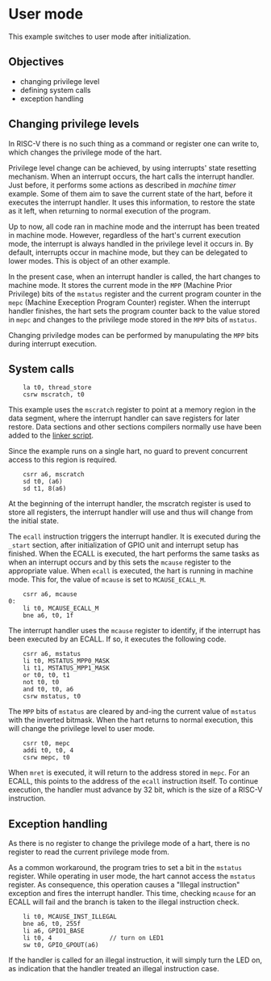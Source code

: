 # User mode
This example switches to user mode after initialization. 

##  Objectives
* changing privilege level
* defining system calls
* exception handling


## Changing privilege levels
In RISC-V there is no such thing as a command or register one can write to, which changes the privilege mode of the hart.

Privilege level change can be achieved, by using interrupts' state resetting mechanism. When an interrupt occurs, the hart calls the interrupt handler. Just before, it performs some actions as described in *machine timer* example. Some of them aim to save the current state of the hart, before it executes the interrupt handler. It uses this information, to restore the state as it left, when returning to normal execution of the program.

Up to now, all code ran in machine mode and the interrupt has been treated in machine mode. However, regardless of the hart's current execution mode, the interrupt is always handled in the privilege level it occurs in. By default, interrupts occur in machine mode, but they can be delegated to lower modes. This is object of an other example.

In the present case, when an interrupt handler is called, the hart changes to machine mode. It stores the current mode in the `MPP` (Machine Prior Privilege) bits of the `mstatus` register and the current program counter in the `mepc` (Machine Exeception Program Counter) register.  When the interrupt handler finishes, the hart sets the program counter back to the value stored in `mepc` and changes to the privilege mode stored in the `MPP` bits of `mstatus`. 

Changing priviledge modes can be performed by manupulating the `MPP` bits during interrupt execution. 

## System calls

```
    la t0, thread_store
    csrw mscratch, t0
```

This example uses the `mscratch` register to point at a memory region in the data segment, where the interrupt handler can save registers for later restore. Data sections and other sections compilers normally use have been added to the [linker script](linker.ld).

Since the example runs on a single hart, no guard to prevent concurrent access to this region is required.

```
    csrr a6, mscratch
    sd t0, (a6)
    sd t1, 8(a6)
```

At the beginning of the interrupt handler, the mscratch register is used to store all registers, the interrupt handler will use and thus will change from the initial state.

The `ecall` instruction triggers the interrupt handler. It is executed during the `_start` section, after initialization of GPIO unit and interrupt setup has finished. When the ECALL is executed, the hart performs the same tasks as when an interrupt occurs and by this sets the `mcause` register to the appropriate value. When `ecall` is executed, the hart is running in machine mode. This for, the value of `mcause` is set to `MCAUSE_ECALL_M`. 

```
    csrr a6, mcause
0:
    li t0, MCAUSE_ECALL_M
    bne a6, t0, 1f
```

The interrupt handler uses the `mcause` register to identify, if the interrupt has been executed by an ECALL. If so, it executes the following code.

```
    csrr a6, mstatus
    li t0, MSTATUS_MPP0_MASK
    li t1, MSTATUS_MPP1_MASK
    or t0, t0, t1
    not t0, t0
    and t0, t0, a6
    csrw mstatus, t0
```
The `MPP` bits of `mstatus` are cleared by and-ing the current value of `mstatus` with the inverted bitmask. When the hart returns to normal execution, this will change the privilege level to user mode.

```
    csrr t0, mepc
    addi t0, t0, 4
    csrw mepc, t0
```

When `mret` is executed, it will return to the address stored in `mepc`. For an ECALL, this points to the address of the `ecall` instruction itself. To continue execution, the handler must advance by 32 bit, which is the size of a RISC-V instruction.

## Exception handling
As there is no register to change the privilege mode of a hart, there is no register to read the current privilege mode from.

As a common workaround, the program tries to set a bit in the `mstatus` register. While operating in user mode, the hart cannot access the `mstatus` register. As consequence, this operation causes a "Illegal instruction" exception and fires the interrupt handler. This time, checking `mcause` for an ECALL will fail and the branch is taken to the illegal instruction check.

```
    li t0, MCAUSE_INST_ILLEGAL
    bne a6, t0, 255f
    li a6, GPIO1_BASE
    li t0, 4                // turn on LED1
    sw t0, GPIO_GPOUT(a6)
```

If the handler is called for an illegal instruction, it will simply turn the LED on, as indication that the handler treated an illegal instruction case.
